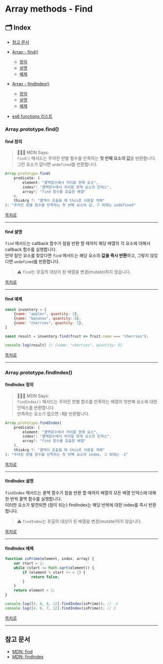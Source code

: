 # Array methods - Find

## 🗂 Index

- [참고 문서](#참고-문서)
- [Array - find()](arrayprototypefind)

  - [정의](#find-정의)
  - [설명](#find-설명)
  - [예제](#find-예제)

- [Array - findIndex()](arrayprototypefindindex)

  - [정의](#findindex-정의)
  - [설명](#findindex-설명)
  - [예제](#findindex-예제)

- [es6 functions 리스트](https://github.com/Minsoo-web/es_features/tree/master/es6#functions)

### Array.prototype.find()

#### find 정의

> 👨🏼‍⚖️ MDN Says:  
> `find()` 메서드는 주어진 판별 함수를 만족하는 **첫 번째 요소의 값**을 반환합니다.  
> 그런 요소가 없다면 `undefined`를 반환합니다.

```JavaScript
Array.prototype.find(
    predicate: (
        element: "콜백함수에서 처리할 현재 요소",
        index?: "콜백함수에서 처리할 현재 요소의 인덱스",
        array?: "find 함수를 호출한 배열"
    ),
    thisArg ?: "콜백이 호출될 때 this로 사용할 객체"
): "주어진 판별 함수를 만족하는 첫 번째 요소의 값, 그 외에는 undefined"
```

[목차로](#-index)

---

#### find 설명

`find` 메서드는 callback 함수가 참을 반환 할 때까지 해당 배열의 각 요소에 대해서 callback 함수를 실행합니다.  
만약 참인 요소를 찾았다면 `find` 메서드는 해당 요소의 **값을 즉시 반환**하고, 그렇지 않았다면 `undefined`를 반환합니다.

> ⚠️ `find`는 호출의 대상이 된 배열을 변경(mutate)하지 않습니다.

[목차로](#-index)

---

#### find 예제

```JavaScript
const inventory = [
    {name: "apples", quantity: 2},
    {name: "bananas", quantity: 0},
    {name: "cherries", quantity: 5},
]

const result = inventory.find(fruit => fruit.name === "cherries");

console.log(result) // {name: "cherries", quantity: 5}
```

[목차로](#-index)

---

### Array.prototype.findIndex()

#### findIndex 정의

> 👨🏼‍⚖️ MDN Says:  
> `findIndex()` 메서드는 주어진 판별 함수를 만족하는 배열의 첫번째 요소에 대한 인덱스를 반환합니다.  
> 만족하는 요소가 없으면 **-1**을 반환합니다.

```JavaScript
Array.prototype.findIndex(
    predicate: (
        element: "콜백함수에서 처리할 현재 요소",
        index?: "콜백함수에서 처리할 현재 요소의 인덱스",
        array?: "find 함수를 호출한 배열"
    ),
    thisArg ?: "콜백이 호출될 때 this로 사용할 객체"
): "주어진 판별 함수를 만족하는 첫 번째 요소의 index, 그 외에는 -1"
```

[목차로](#-index)

---

#### findIndex 설명

`findIndex` 메서드는 콜백 함수가 참을 반환 할 때까지 배열의 모든 배열 인덱스에 대해 한 번씩 콜백 함수를 실행합니다.  
이러한 요소가 발견되면 (참이 되는) findIndex는 해당 반복에 대한 index를 즉시 반환합니다.

> ⚠️ `findIndex`는 호출의 대상이 된 배열을 변경(mutate)하지 않습니다.

[목차로](#-index)

---

#### findIndex 예제

```JavaScript
function isPrime(element, index, array) {
    var start = 2;
    while (start <= Math.sqrt(element)) {
        if (element % start ++ < 1) {
            return false;
        }
    }
    return element > 1;
}

console.log([4, 6, 8, 12].findIndex(isPrime)); // -1
console.log([4, 6, 7, 12].findIndex(isPrime)); // 2
```

[목차로](#-index)

---

## 참고 문서

- [MDN: find](https://developer.mozilla.org/ko/docs/Web/JavaScript/Reference/Global_Objects/Array/find)
- [MDN: findIndex](https://developer.mozilla.org/ko/docs/Web/JavaScript/Reference/Global_Objects/Array/findIndex)
